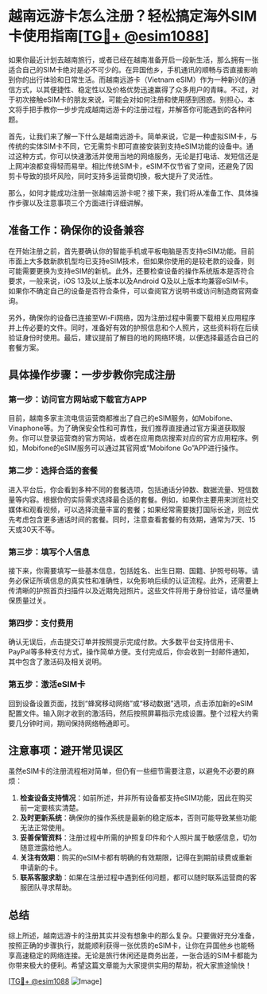 # 越南远游卡怎么注册？轻松搞定海外SIM卡使用指南[[TG💪+ @esim1088](https://t.me/s/esim1088)]

如果你最近计划去越南旅行，或者已经在越南准备开启一段新生活，那么拥有一张适合自己的SIM卡绝对是必不可少的。在异国他乡，手机通讯的顺畅与否直接影响到你的出行体验和日常生活。而越南远游卡（Vietnam eSIM）作为一种新兴的通信方式，以其便捷性、稳定性以及价格优势迅速赢得了众多用户的青睐。不过，对于初次接触eSIM卡的朋友来说，可能会对如何注册和使用感到困惑。别担心，本文将手把手教你一步步完成越南远游卡的注册过程，并解答你可能遇到的各种问题。

首先，让我们来了解一下什么是越南远游卡。简单来说，它是一种虚拟SIM卡，与传统的实体SIM卡不同，它无需剪卡即可直接安装到支持eSIM功能的设备中。通过这种方式，你可以快速激活并使用当地的网络服务，无论是打电话、发短信还是上网冲浪都变得轻而易举。相比传统SIM卡，eSIM不仅节省了空间，还避免了因剪卡导致的损坏风险，同时支持多运营商切换，极大提升了灵活性。

那么，如何才能成功注册一张越南远游卡呢？接下来，我们将从准备工作、具体操作步骤以及注意事项三个方面进行详细讲解。

## 准备工作：确保你的设备兼容

在开始注册之前，首先要确认你的智能手机或平板电脑是否支持eSIM功能。目前市面上大多数新款机型均已支持eSIM技术，但如果你使用的是较老款的设备，则可能需要更换为支持eSIM的新机。此外，还要检查设备的操作系统版本是否符合要求，一般来说，iOS 13及以上版本以及Android Q及以上版本均兼容eSIM卡。如果你不确定自己的设备是否符合条件，可以查阅官方说明书或访问制造商官网查询。

另外，确保你的设备已连接至Wi-Fi网络，因为注册过程中需要下载相关应用程序并上传必要的文件。同时，准备好有效的护照信息和个人照片，这些资料将在后续验证身份时使用。最后，建议提前了解目的地的网络环境，以便选择最适合自己的套餐方案。

## 具体操作步骤：一步步教你完成注册

### 第一步：访问官方网站或下载官方APP

目前，越南多家主流电信运营商都推出了自己的eSIM服务，如Mobifone、Vinaphone等。为了确保安全性和可靠性，我们推荐直接通过官方渠道获取服务。你可以登录运营商的官方网站，或者在应用商店搜索对应的官方应用程序。例如，Mobifone的eSIM服务可以通过其官网或“Mobifone Go”APP进行操作。

### 第二步：选择合适的套餐

进入平台后，你会看到多种不同的套餐选项，包括通话分钟数、数据流量、短信数量等内容。根据你的实际需求选择最合适的套餐。例如，如果你主要用来浏览社交媒体和观看视频，可以选择流量丰富的套餐；如果经常需要拨打国际长途，则应优先考虑包含更多通话时间的套餐。同时，注意查看套餐的有效期，通常为7天、15天或30天不等。

### 第三步：填写个人信息

接下来，你需要填写一些基本信息，包括姓名、出生日期、国籍、护照号码等。请务必保证所填信息的真实性和准确性，以免影响后续的认证流程。此外，还需要上传清晰的护照首页扫描件以及近期免冠照片。这些文件将用于身份验证，请尽量确保质量过关。

### 第四步：支付费用

确认无误后，点击提交订单并按照提示完成付款。大多数平台支持信用卡、PayPal等多种支付方式，操作简单方便。支付完成后，你会收到一封邮件通知，其中包含了激活码及相关说明。

### 第五步：激活eSIM卡

回到设备设置页面，找到“蜂窝移动网络”或“移动数据”选项，点击添加新的eSIM配置文件。输入刚才收到的激活码，然后按照屏幕指示完成设置。整个过程大约需要几分钟时间，期间保持网络畅通即可。

## 注意事项：避开常见误区

虽然eSIM卡的注册流程相对简单，但仍有一些细节需要注意，以避免不必要的麻烦：

1. **检查设备支持情况**：如前所述，并非所有设备都支持eSIM功能，因此在购买前一定要核实清楚。
2. **及时更新系统**：确保你的操作系统是最新的稳定版本，否则可能导致某些功能无法正常使用。
3. **妥善保管资料**：注册过程中所需的护照复印件和个人照片属于敏感信息，切勿随意泄露给他人。
4. **关注有效期**：购买的eSIM卡都有明确的有效期限，记得在到期前续费或重新申请新的卡。
5. **联系客服求助**：如果在注册过程中遇到任何问题，都可以随时联系运营商的客服团队寻求帮助。

## 总结

综上所述，越南远游卡的注册其实并没有想象中的那么复杂。只要做好充分准备，按照正确的步骤执行，就能顺利获得一张优质的eSIM卡，让你在异国他乡也能畅享高速稳定的网络连接。无论是旅行休闲还是商务出差，一张合适的SIM卡都能为你带来极大的便利。希望这篇文章能为大家提供实用的帮助，祝大家旅途愉快！

[[TG💪+ @esim1088](https://t.me/s/esim1088) ![Image](https://i.postimg.cc/4NQfJmqS/Snipaste-2025-05-13-00-14-12.png)]